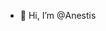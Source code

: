 - 👋 Hi, I’m @Anestis
  
<!---
Anestis101/Anestis101 is a ✨ special ✨ repository because its `README.md` (this file) appears on your GitHub profile.
You can click the Preview link to take a look at your changes.
--->
